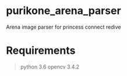 # purikone_arena_parser
Arena image parser for princess connect redive

# Requirements
> python 3.6
> opencv 3.4.2